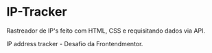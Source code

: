 # IP-Tracker

Rastreador de IP's feito com HTML, CSS e requisitando dados via API.

IP address tracker - Desafio da Frontendmentor.

